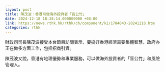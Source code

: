 ```yaml
---
layout: post
title: 陳茂波：香港可做海外投資者「盲公竹」
date: 2024-12-18 18:38:14.000000000 +08:00
link: https://news.rthk.hk/rthk/ch/component/k2/1784043-20241218.htm
categories: rthk
---
```


財政司司長陳茂波接受本台節目訪問表示，要搞好香港經濟需要集體智慧，政府亦正在做多方面工作，包括招商引資。

陳茂波又說，香港有地理優勢和專業服務，可以做海外投資者的「盲公竹」和風險管理人。
